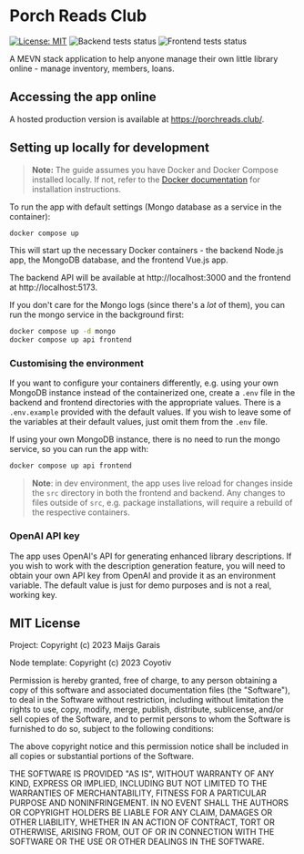 # Porch Reads Club

[![License: MIT](https://img.shields.io/badge/License-MIT-yellow.svg)](https://opensource.org/licenses/MIT)
![Backend tests status](https://img.shields.io/github/actions/workflow/status/mai-soup/porch-reads-club/pr-backend.yml?label=Backend%20tests)
![Frontend tests status](https://img.shields.io/github/actions/workflow/status/mai-soup/porch-reads-club/pr-frontend.yml?label=Frontend%20tests)
<!-- TODO: add badges for test coverage -->

A MEVN stack application to help anyone manage their own little library online - manage inventory, members, loans.

## Accessing the app online

A hosted production version is available at https://porchreads.club/.

## Setting up locally for development

> **Note:**
> The guide assumes you have Docker and Docker Compose installed locally. If not, refer to the [Docker documentation](https://docs.docker.com/compose/install/) for installation instructions.

To run the app with default settings (Mongo database as a service in the container):

```bash
docker compose up
```

This will start up the necessary Docker containers - the backend Node.js app, the MongoDB database, and the frontend Vue.js app.

The backend API will be available at http://localhost:3000 and the frontend at http://localhost:5173.

If you don't care for the Mongo logs (since there's a _lot_ of them), you can run the mongo service in the background first:

```bash
docker compose up -d mongo
docker compose up api frontend
```

### Customising the environment

If you want to configure your containers differently, e.g. using your own MongoDB instance instead of the containerized one, create a `.env` file in the backend and frontend directories with the appropriate values. There is a `.env.example` provided with the default values. If you wish to leave some of the variables at their default values, just omit them from the `.env` file.

If using your own MongoDB instance, there is no need to run the mongo service, so you can run the app with:

```bash
docker compose up api frontend
```

> **Note**: in dev environment, the app uses live reload for changes inside the `src` directory in both the frontend and backend. Any changes to files outside of `src`, e.g. package installations, will require a rebuild of the respective containers.

### OpenAI API key

The app uses OpenAI's API for generating enhanced library descriptions. If you wish to work with the description generation feature, you will need to obtain your own API key from OpenAI and provide it as an environment variable. The default value is just for demo purposes and is not a real, working key.

## MIT License

Project: Copyright (c) 2023 Maijs Garais

Node template: Copyright (c) 2023 Coyotiv

Permission is hereby granted, free of charge, to any person obtaining a copy
of this software and associated documentation files (the "Software"), to deal
in the Software without restriction, including without limitation the rights
to use, copy, modify, merge, publish, distribute, sublicense, and/or sell
copies of the Software, and to permit persons to whom the Software is
furnished to do so, subject to the following conditions:

The above copyright notice and this permission notice shall be included in all
copies or substantial portions of the Software.

THE SOFTWARE IS PROVIDED "AS IS", WITHOUT WARRANTY OF ANY KIND, EXPRESS OR
IMPLIED, INCLUDING BUT NOT LIMITED TO THE WARRANTIES OF MERCHANTABILITY,
FITNESS FOR A PARTICULAR PURPOSE AND NONINFRINGEMENT. IN NO EVENT SHALL THE
AUTHORS OR COPYRIGHT HOLDERS BE LIABLE FOR ANY CLAIM, DAMAGES OR OTHER
LIABILITY, WHETHER IN AN ACTION OF CONTRACT, TORT OR OTHERWISE, ARISING FROM,
OUT OF OR IN CONNECTION WITH THE SOFTWARE OR THE USE OR OTHER DEALINGS IN THE
SOFTWARE.
